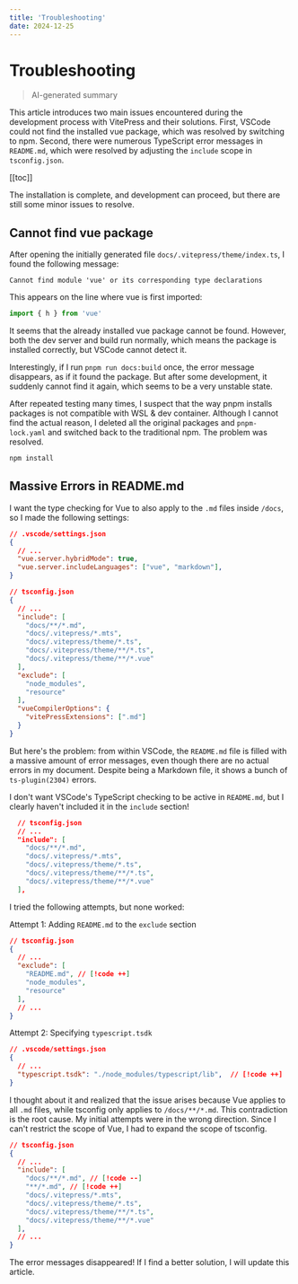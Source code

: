 ```yaml
---
title: 'Troubleshooting'
date: 2024-12-25
---
```


# Troubleshooting

> AI-generated summary

<!-- excerpt -->

This article introduces two main issues encountered during the development process with VitePress and their solutions. First, VSCode could not find the installed vue package, which was resolved by switching to npm. Second, there were numerous TypeScript error messages in `README.md`, which were resolved by adjusting the `include` scope in `tsconfig.json`.

<!-- excerpt -->

[[toc]]

The installation is complete, and development can proceed, but there are still some minor issues to resolve.

## Cannot find vue package

After opening the initially generated file `docs/.vitepress/theme/index.ts`, I found the following message:

```
Cannot find module 'vue' or its corresponding type declarations
```

This appears on the line where vue is first imported:

```typescript
import { h } from 'vue'
```

It seems that the already installed vue package cannot be found. However, both the dev server and build run normally, which means the package is installed correctly, but VSCode cannot detect it.

Interestingly, if I run `pnpm run docs:build` once, the error message disappears, as if it found the package. But after some development, it suddenly cannot find it again, which seems to be a very unstable state.

After repeated testing many times, I suspect that the way pnpm installs packages is not compatible with WSL & dev container. Although I cannot find the actual reason, I deleted all the original packages and `pnpm-lock.yaml` and switched back to the traditional npm. The problem was resolved.

```bash
npm install
```

## Massive Errors in README.md

I want the type checking for Vue to also apply to the `.md` files inside `/docs`, so I made the following settings:

```json
// .vscode/settings.json
{
  // ...
  "vue.server.hybridMode": true,
  "vue.server.includeLanguages": ["vue", "markdown"],
}
```

```json
// tsconfig.json
{
  // ...
  "include": [
    "docs/**/*.md",
    "docs/.vitepress/*.mts",
    "docs/.vitepress/theme/*.ts",
    "docs/.vitepress/theme/**/*.ts",
    "docs/.vitepress/theme/**/*.vue"
  ],
  "exclude": [
    "node_modules",
    "resource"
  ],
  "vueCompilerOptions": {
    "vitePressExtensions": [".md"]
  }
}
```

But here's the problem: from within VSCode, the `README.md` file is filled with a massive amount of error messages, even though there are no actual errors in my document. Despite being a Markdown file, it shows a bunch of `ts-plugin(2304)` errors.

I don't want VSCode's TypeScript checking to be active in `README.md`, but I clearly haven't included it in the `include` section!

```json
  // tsconfig.json
  // ...
  "include": [
    "docs/**/*.md",
    "docs/.vitepress/*.mts",
    "docs/.vitepress/theme/*.ts",
    "docs/.vitepress/theme/**/*.ts",
    "docs/.vitepress/theme/**/*.vue"
  ],
```

I tried the following attempts, but none worked:

Attempt 1: Adding `README.md` to the `exclude` section

```json
// tsconfig.json
{
  // ...
  "exclude": [
    "README.md", // [!code ++]
    "node_modules",
    "resource"
  ],
  // ...
}
```

Attempt 2: Specifying `typescript.tsdk`

```json
// .vscode/settings.json
{
  // ...
  "typescript.tsdk": "./node_modules/typescript/lib",  // [!code ++]
}
```

I thought about it and realized that the issue arises because Vue applies to all `.md` files, while tsconfig only applies to `/docs/**/*.md`. This contradiction is the root cause. My initial attempts were in the wrong direction. Since I can't restrict the scope of Vue, I had to expand the scope of tsconfig.

```json
// tsconfig.json
{
  // ...
  "include": [
    "docs/**/*.md", // [!code --]
    "**/*.md", // [!code ++]
    "docs/.vitepress/*.mts",
    "docs/.vitepress/theme/*.ts",
    "docs/.vitepress/theme/**/*.ts",
    "docs/.vitepress/theme/**/*.vue"
  ],
  // ...
}
```

The error messages disappeared! If I find a better solution, I will update this article.
